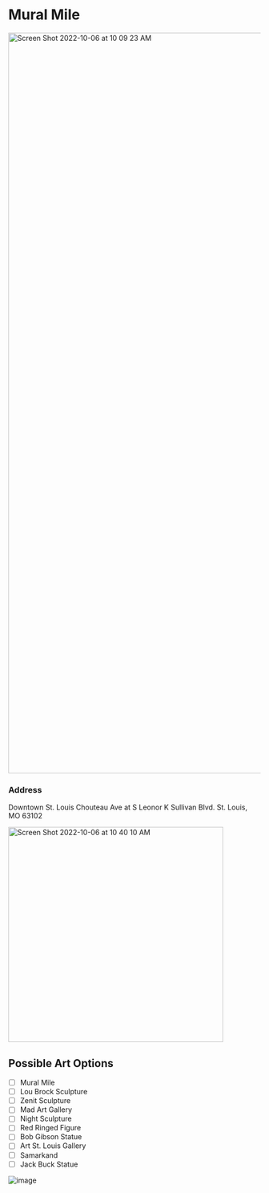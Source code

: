 # Mural Mile

<img width="1477" alt="Screen Shot 2022-10-06 at 10 09 23 AM" src="https://user-images.githubusercontent.com/64475583/194350354-d106e7c1-921b-412a-8894-e03de85974cd.png">

### Address

Downtown St. Louis
Chouteau Ave at S Leonor K Sullivan Blvd.
St. Louis, MO 63102

<img width="429" alt="Screen Shot 2022-10-06 at 10 40 10 AM" src="https://user-images.githubusercontent.com/64475583/194357458-44e029f3-6605-49b3-af34-0d4a5bb87aa2.png">

## Possible Art Options

- [ ] Mural Mile
- [ ] Lou Brock Sculpture
- [ ] Zenit Sculpture
- [ ] Mad Art Gallery
- [ ] Night Sculpture
- [ ] Red Ringed Figure
- [ ] Bob Gibson Statue
- [ ] Art St. Louis Gallery
- [ ] Samarkand
- [ ] Jack Buck Statue

![image](https://user-images.githubusercontent.com/75965120/193682607-ecd7c869-8da9-427f-a127-246768618126.png)

